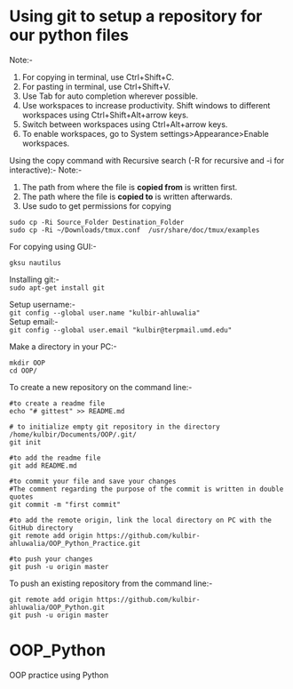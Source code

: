 # Using git to setup a repository for our python files
Note:-
1. For copying in terminal, use Ctrl+Shift+C. 
2. For pasting in terminal, use Ctrl+Shift+V.
3. Use Tab for auto completion wherever possible.
4. Use workspaces to increase productivity. Shift windows to different workspaces using Ctrl+Shift+Alt+arrow keys.
5. Switch between workspaces using Ctrl+Alt+arrow keys.
6. To enable workspaces, go to System settings>Appearance>Enable workspaces.

Using the copy command with Recursive search (-R for recursive and -i for interactive):-
Note:-
1. The path from where the file is **copied from** is written first.
2. The path where the file is **copied to** is written afterwards.
3. Use sudo to get permissions for copying
```
sudo cp -Ri Source_Folder Destination_Folder
sudo cp -Ri ~/Downloads/tmux.conf  /usr/share/doc/tmux/examples
```

For copying using GUI:-
```
gksu nautilus
```

Installing git:-   
```sudo apt-get install git```

Setup username:-    
```git config --global user.name "kulbir-ahluwalia"```  
Setup email:-  
```git config --global user.email "kulbir@terpmail.umd.edu"```  

Make a directory in your PC:-  
```cd Documents/  
mkdir OOP
cd OOP/  
```
To create a new repository on the command line:-  
```
#to create a readme file   
echo "# gittest" >> README.md   

# to initialize empty git repository in the directory /home/kulbir/Documents/OOP/.git/   
git init   

#to add the readme file   
git add README.md   

#to commit your file and save your changes  
#The comment regarding the purpose of the commit is written in double quotes  
git commit -m "first commit"    

#to add the remote origin, link the local directory on PC with the GitHub directory  
git remote add origin https://github.com/kulbir-ahluwalia/OOP_Python_Practice.git  

#to push your changes  
git push -u origin master     
``` 

To push an existing repository from the command line:-
```
git remote add origin https://github.com/kulbir-ahluwalia/OOP_Python.git    
git push -u origin master  
```





# OOP_Python  
OOP practice using Python  
